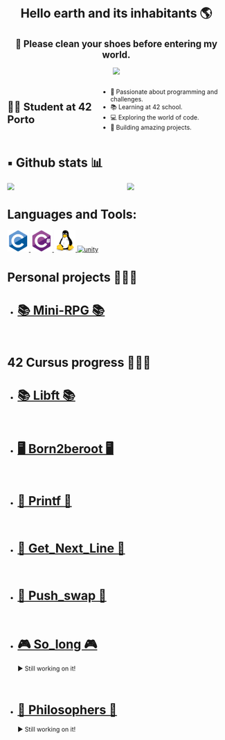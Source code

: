   <div align=center>
        <h1><b>Hello earth and its inhabitants 🌎</b></h1>
        <h2><b>👞 Please clean your shoes before entering my world. </b></h1>
  </div>
  
<p align=center>
  <img src="https://media.giphy.com/media/wwg1suUiTbCY8H8vIA/giphy-downsized-large.gif" width="250">
</p>

<div style="display: flex; align-items: center;">
        <h1 style="font-size: 24px;">👨‍🎓 Student at 42 Porto</h1>
        <ul>
            <li>🚀 Passionate about programming and challenges.</li>
            <li>📚 Learning at 42 school.</li>
            <li>💻 Exploring the world of code.</li>
            <li>🤖 Building amazing projects.</li>
        </ul>
</div>

# ▪️ Github stats 📊

<div style="display: flex; justify-content: space-between;">
    <img src="https://github-readme-stats.vercel.app/api?username=nebbur&show_icons=true&theme=github_dark" width="50%">
    <img src="https://github-readme-stats.vercel.app/api/top-langs/?username=nebbur&layout=compact&theme=github_dark" width="45%">
</div>


##

<p align="left">
</p>

<h1 align="left">Languages and Tools:</h3>
<p align="left"> <a href="https://www.cprogramming.com/" target="_blank" rel="noreferrer"> <img src="https://raw.githubusercontent.com/devicons/devicon/master/icons/c/c-original.svg" alt="c" width="50" height="50"/> </a> <a href="https://www.w3schools.com/cs/" target="_blank" rel="noreferrer"> <img src="https://raw.githubusercontent.com/devicons/devicon/master/icons/csharp/csharp-original.svg" alt="csharp" width="50" height="50"/> </a> <a href="https://www.linux.org/" target="_blank" rel="noreferrer"> <img src="https://raw.githubusercontent.com/devicons/devicon/master/icons/linux/linux-original.svg" alt="linux" width="50" height="50"/> </a> <a href="https://unity.com/" target="_blank" rel="noreferrer"> <img src="https://www.vectorlogo.zone/logos/unity3d/unity3d-icon.svg" alt="unity" width="50" height="50"/> </a> </p>

##

# Personal projects 👨🏻‍💻 
- # [📚 Mini-RPG 📚](https://github.com/nebbur/Mini-rpg)
<br>

# 42 Cursus progress 👨🏻‍💻 

- # [📚 Libft 📚](https://github.com/nebbur/Libft)
<br>

- # [🖥 Born2beroot 🖥](https://github.com/nebbur/Born2beroot-Tutorial)
<br>

- # [📝 Printf 📝](https://github.com/nebbur/Printf)
<br>

- # [📖 Get_Next_Line 📖](https://github.com/nebbur/Get_next_line)
<br>

- # [🔢 Push_swap 🔢](https://github.com/nebbur/Push-Swap)
<br>

- # [🎮 So_long 🎮](https://github.com/nebbur)
  ► Still working on it!
<br>

 - # [🍴 Philosophers 🍴](https://github.com/nebbur)
   ► Still working on it!
<br>
